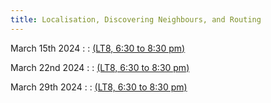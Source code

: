 ```yaml
---
title: Localisation, Discovering Neighbours, and Routing 
---
```


March 15th 2024
: [](#)
  : [(LT8, 6:30 to 8:30 pm)](#)


March 22nd 2024
: [](#)
  : [(LT8, 6:30 to 8:30 pm)](#)

March 29th 2024
: [](#)
  : [(LT8, 6:30 to 8:30 pm)](#)

